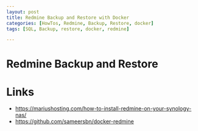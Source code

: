 ```yaml
---
layout: post
title: Redmine Backup and Restore with Docker 
categories: [HowTos, Redmine, Backup, Restore, docker]
tags: [SQL, Backup, restore, docker, redmine]

---
```


# Redmine Backup and Restore 

# Links 
- <https://mariushosting.com/how-to-install-redmine-on-your-synology-nas/>
- <https://github.com/sameersbn/docker-redmine>